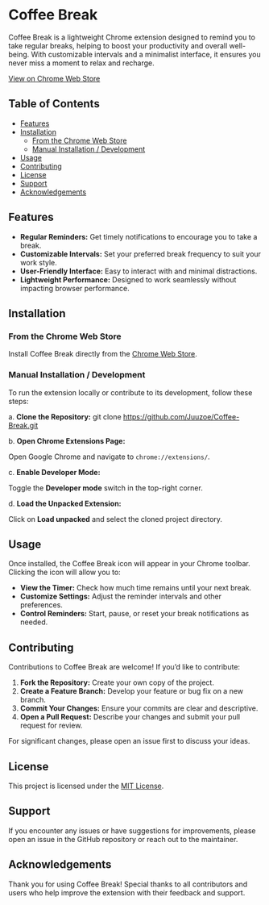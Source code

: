# Coffee Break

Coffee Break is a lightweight Chrome extension designed to remind you to take regular breaks, helping to boost your productivity and overall well-being. With customizable intervals and a minimalist interface, it ensures you never miss a moment to relax and recharge.

[View on Chrome Web Store](https://chromewebstore.google.com/detail/coffee-break/opdpnmglnkildipaipinblmmcllgajdp)

## Table of Contents

- [Features](#features)
- [Installation](#installation)
  - [From the Chrome Web Store](#from-the-chrome-web-store)
  - [Manual Installation / Development](#manual-installation--development)
- [Usage](#usage)
- [Contributing](#contributing)
- [License](#license)
- [Support](#support)
- [Acknowledgements](#acknowledgements)

## Features

- **Regular Reminders:** Get timely notifications to encourage you to take a break.
- **Customizable Intervals:** Set your preferred break frequency to suit your work style.
- **User-Friendly Interface:** Easy to interact with and minimal distractions.
- **Lightweight Performance:** Designed to work seamlessly without impacting browser performance.

## Installation

### From the Chrome Web Store

Install Coffee Break directly from the [Chrome Web Store](https://chromewebstore.google.com/detail/coffee-break/opdpnmglnkildipaipinblmmcllgajdp).

### Manual Installation / Development

To run the extension locally or contribute to its development, follow these steps:

a. **Clone the Repository:**
   git clone https://github.com/Juuzoe/Coffee-Break.git
   
b. **Open Chrome Extensions Page:**

   Open Google Chrome and navigate to `chrome://extensions/`.

c. **Enable Developer Mode:**

   Toggle the **Developer mode** switch in the top-right corner.

d. **Load the Unpacked Extension:**

   Click on **Load unpacked** and select the cloned project directory.

## Usage

Once installed, the Coffee Break icon will appear in your Chrome toolbar. Clicking the icon will allow you to:

- **View the Timer:** Check how much time remains until your next break.
- **Customize Settings:** Adjust the reminder intervals and other preferences.
- **Control Reminders:** Start, pause, or reset your break notifications as needed.

## Contributing

Contributions to Coffee Break are welcome! If you’d like to contribute:

1. **Fork the Repository:** Create your own copy of the project.
2. **Create a Feature Branch:** Develop your feature or bug fix on a new branch.
3. **Commit Your Changes:** Ensure your commits are clear and descriptive.
4. **Open a Pull Request:** Describe your changes and submit your pull request for review.

For significant changes, please open an issue first to discuss your ideas.

## License

This project is licensed under the [MIT License](LICENSE).

## Support

If you encounter any issues or have suggestions for improvements, please open an issue in the GitHub repository or reach out to the maintainer.

## Acknowledgements

Thank you for using Coffee Break! Special thanks to all contributors and users who help improve the extension with their feedback and support.
